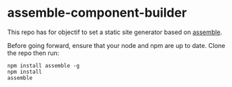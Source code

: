 # assemble-component-builder

This repo has for objectif to set a static site generator based on [assemble](https://github.com/assemble/assemble).

Before going forward, ensure that your node and npm are up to date.
Clone the repo then run:

```
npm install assemble -g
npm install
assemble
```
